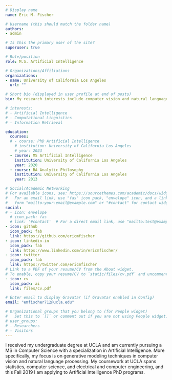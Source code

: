 ```yaml
---
# Display name
name: Eric M. Fischer

# Username (this should match the folder name)
authors:
- admin

# Is this the primary user of the site?
superuser: true

# Role/position
role: M.S. Artificial Intelligence

# Organizations/Affiliations
organizations:
- name: University of California Los Angeles
  url: ""

# Short bio (displayed in user profile at end of posts)
bio: My research interests include computer vision and natural language processing and more specifically deep generative models.

# interests:
# - Artificial Intelligence
# - Computational Linguistics
# - Information Retrieval

education:
  courses:
  # - course: PhD Artificial Intelligence
    # institution: University of California Los Angeles
    # year: 2023
  - course: MS Artificial Intelligence
    institution: University of California Los Angeles
    year: 2020
  - course: BA Analytic Philosophy
    institution: University of California Los Angeles
    year: 2013

# Social/Academic Networking
# For available icons, see: https://sourcethemes.com/academic/docs/widgets/#icons
#   For an email link, use "fas" icon pack, "envelope" icon, and a link in the
#   form "mailto:your-email@example.com" or "#contact" for contact widget.
social:
# - icon: envelope
  # icon_pack: fas
  # link: '#contact'  # For a direct email link, use "mailto:test@example.org".
- icon: github
  icon_pack: fab
  link: https://github.com/ericmfischer
- icon: linkedin-in
  icon_pack: fab
  link: https://www.linkedin.com/in/ericmfischer/
- icon: twitter
  icon_pack: fab
  link: https://twitter.com/ericmfischer
# Link to a PDF of your resume/CV from the About widget.
# To enable, copy your resume/CV to `static/files/cv.pdf` and uncomment the lines below.
- icon: cv
  icon_pack: ai
  link: files/cv.pdf

# Enter email to display Gravatar (if Gravatar enabled in Config)
email: "emfischer712@ucla.edu"

# Organizational groups that you belong to (for People widget)
#   Set this to `[]` or comment out if you are not using People widget.
# user_groups:
# - Researchers
# - Visitors
---
```


I received my undergraduate degree at UCLA and am currently pursuing a MS in Computer Science with a specialization in Artificial Intelligence. More specifically, my focus is on generative modeling techniques in computer vision and natural language processing. My coursework at UCLA spans statistics, computer science, and electrical and computer engineering, and this Fall 2019 I am applying to Artificial Intelligence PhD programs.
